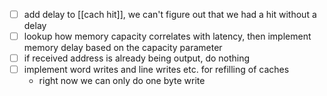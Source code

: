 - [ ] add delay to [[cach hit]], we can't figure out that we had a hit without a delay
- [ ] lookup how memory capacity correlates with latency, then implement memory delay based on the capacity parameter
- [ ] if received address is already being output, do nothing
- [ ] implement word writes and line writes etc. for refilling of caches
	- right now we can only do one byte write